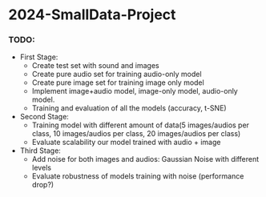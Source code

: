 # 2024-SmallData-Project
### TODO:
* First Stage: 
    * Create test set with sound and images
    * Create pure audio set for training audio-only model
    * Create pure image set for training image only model
    * Implement image+audio model, image-only model, audio-only model. 
    * Training and evaluation of all the models (accuracy, t-SNE)
* Second Stage: 
    * Training model with different amount of data(5 images/audios per class, 10 images/audios per class, 20 images/audios per class)
    * Evaluate scalability our model trained with audio + image
* Third Stage: 
    * Add noise for both images and audios:  Gaussian Noise with different levels
    * Evaluate robustness of models training with noise (performance drop?)
